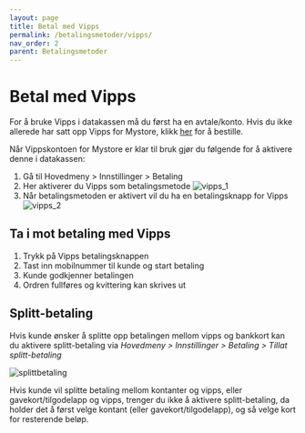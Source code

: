 ```yaml
---
layout: page
title: Betal med Vipps
permalink: /betalingsmetoder/vipps/
nav_order: 2
parent: Betalingsmetoder
---
```


# Betal med Vipps

For å bruke Vipps i datakassen må du først ha en avtale/konto. Hvis du ikke allerede har satt opp Vipps for Mystore, klikk [her](https://apps.mystore.no/products/vipps) for å bestille.

Når Vippskontoen for Mystore er klar til bruk gjør du følgende for å aktivere denne i datakassen:
1. Gå til Hovedmeny > Innstillinger > Betaling
2. Her aktiverer du Vipps som betalingsmetode
![vipps_1](/pos-doc/assets/images/vipps_1.jpg) <br>
3. Når betalingsmetoden er aktivert vil du ha en betalingsknapp for Vipps
![vipps_2](/pos-doc/assets/images/vipps_2.jpg)

## Ta i mot betaling med Vipps
1. Trykk på Vipps betalingsknappen
2. Tast inn mobilnummer til kunde og start betaling
3. Kunde godkjenner betalingen
4. Ordren fullføres og kvittering kan skrives ut

## Splitt-betaling

Hvis kunde ønsker å splitte opp betalingen mellom vipps og bankkort kan du aktivere splitt-betaling via _Hovedmeny > Innstillinger > Betaling > Tillat splitt-betaling_

![splittbetaling](/pos-doc/assets/images/splitt_betaling.jpg)

Hvis kunde vil splitte betaling mellom kontanter og vipps, eller gavekort/tilgodelapp og vipps, trenger du ikke å aktivere splitt-betaling, da holder det å først velge kontant (eller gavekort/tilgodelapp), og så velge kort for resterende beløp.

